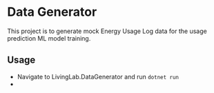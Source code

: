 # Data Generator
This project is to generate mock Energy Usage Log data for the usage prediction ML model training.

## Usage
- Navigate to LivingLab.DataGenerator and run `dotnet run`
- 

